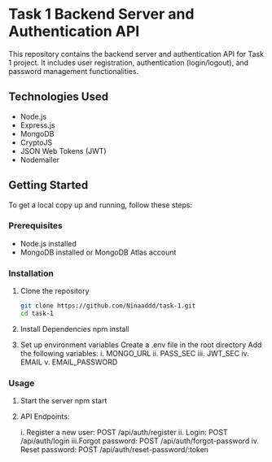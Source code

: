 # Task 1 Backend Server and Authentication API

This repository contains the backend server and authentication API for Task 1 project. It includes user registration, authentication (login/logout), and password management functionalities.

## Technologies Used

- Node.js
- Express.js
- MongoDB
- CryptoJS
- JSON Web Tokens (JWT)
- Nodemailer

## Getting Started

To get a local copy up and running, follow these steps:

### Prerequisites

- Node.js installed
- MongoDB installed or MongoDB Atlas account


### Installation

1. Clone the repository
   ```sh
   git clone https://github.com/Ninaaddd/task-1.git
   cd task-1

2. Install Dependencies
    npm install

3. Set up environment variables
    Create a .env file in the root directory
    Add the following variables:
    i. MONGO_URL
    ii. PASS_SEC
    iii. JWT_SEC
    iv. EMAIL
    v. EMAIL_PASSWORD

### Usage

1. Start the server
    npm start

2. API Endpoints:

    i. Register a new user: POST /api/auth/register
    ii. Login: POST /api/auth/login
    iii.Forgot password: POST /api/auth/forgot-password
    iv. Reset password: POST /api/auth/reset-password/:token
